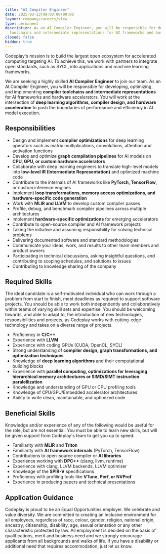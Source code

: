 ```yaml
---
title: "AI Compiler Engineer"
date: 2025-03-13T09:00:00+00:00
layout: company/careers/view
type: permanent
description: As an AI Compiler Engineer, you will be responsible for developing, optimizing, and implementing compiler 
  toolchains and intermediate representations for AI frameworks and hardware accelerators.
closed: false
hidden: true
---
```


Codeplay's mission is to build the largest open ecosystem for accelerated computing targeting AI. To achieve this, we
work with partners to integrate open standards, such as SYCL, into applications and machine learning frameworks.

We are seeking a highly skilled **AI Compiler Engineer** to join our team. As an AI Compiler Engineer, you will be
responsible for developing, optimizing, and implementing **compiler toolchains and intermediate representations** for AI
frameworks and hardware accelerators. You will work at the intersection of **deep learning algorithms, compiler design,
and hardware acceleration** to push the boundaries of performance and efficiency in AI model execution.

## Responsibilities

* Design and implement **compiler optimizations** for deep learning operators such as matrix multiplications, 
  convolutions, attention and activation functions
* Develop and optimize **graph compilation pipelines** for AI models on **CPU, GPU, or custom hardware accelerators**
* Collaborate with deep learning engineers to translate high-level models into **low-level IR (Intermediate 
  Representation)** and optimized machine code
* Contribute to the internals of AI frameworks like **PyTorch, TensorFlow**, or custom inference engines
* Implement **loop transformations, memory access optimizations, and hardware-specific code generation**
* Work with **MLIR and LLVM** to develop custom compiler passes
* Profile, debug, and benchmark compiler pipelines across multiple architectures
* Implement **hardware-specific optimizations** for emerging accelerators
* Contribute to open-source compiler and AI framework projects
* Taking the initiative and assuming responsibility for solving technical problems
* Delivering documented software and standard methodologies
* Communicate your ideas, work, and results to other team members and product owners
* Participating in technical discussions, asking insightful questions, and contributing to scoping schedules, and
  solutions to issues
* Contributing to knowledge sharing of the company

## Required Skills

The ideal candidate is a self-motivated individual who can work through a problem from start to finish, meet deadlines
as required to support software projects. You should be able to work both independently and collaboratively within teams
of varying skill sets and expertise. You should be welcoming towards, and able to adapt to, the introduction of new
technologies, responsibilities and projects, as Codeplay works with cutting-edge technology and takes on a diverse range
of projects.

* Proficiency in **C/C++**
* Experience with **LLVM**
* Experience with coding GPUs (CUDA, OpenCL, SYCL)
* Strong understanding of **compiler design, graph transformations, and optimization techniques**
* Knowledge of **deep learning algorithms** and their computational building blocks
* Experience with **parallel computing, optimizations for leveraging hierarchical memory architectures or SIMD/SIMT
  instruction paralellization**
* Knowledge and understanding of GPU or CPU profiling tools
* Knowledge of CPU/GPU/Embedded accelerator architectures
* Ability to write clean, maintainable, and optimized code

## Beneficial Skills

Knowledge and/or experience of any of the following would be useful for the role, but are not essential. You must be
able to learn new skills, but will be given support from Codeplay's team to get you up to speed.

* Familiarity with **MLIR** and **Triton**
* Familiarity with **AI framework internals** (PyTorch, TensorFlow)
* Contributions to open-source compiler or **AI libraries**
* Experience working with **DPC++** (clang, llvm, runtime)
* Experience with clang, LLVM backends, LLVM optimiser
* Knowledge of the **SPIR-V** specifications
* Proficiency with profiling tools like **VTune, Perf, or NVProf**
* Experience in producing papers and technical presentations

## Application Guidance

Codeplay is proud to be an Equal Opportunities employer. We celebrate and value diversity. We are committed to creating
an inclusive environment for all employees, regardless of race, colour, gender, religion, national origin, ancestry,
citizenship, disability, age, sexual orientation or any other characteristic protected by law. All employment is decided
on the basis of qualifications, merit and business need and we strongly encourage applicants from all backgrounds and
walks of life. If you have a disability or additional need that requires accommodation, just let us know.